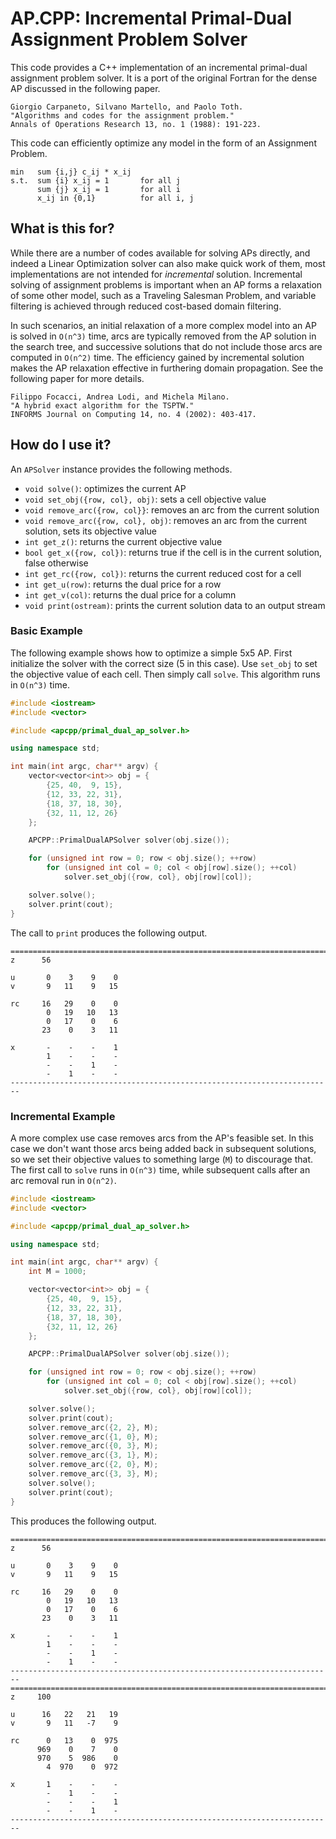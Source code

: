 # AP.CPP: Incremental Primal-Dual Assignment Problem Solver

This code provides a C++ implementation of an incremental primal-dual assignment problem solver. It is a port of the original Fortran for the dense AP discussed in the following paper.

```
Giorgio Carpaneto, Silvano Martello, and Paolo Toth.
"Algorithms and codes for the assignment problem."
Annals of Operations Research 13, no. 1 (1988): 191-223.
```

This code can efficiently optimize any model in the form of an Assignment Problem.

```
min   sum {i,j} c_ij * x_ij
s.t.  sum {i} x_ij = 1       for all j
      sum {j} x_ij = 1       for all i
      x_ij in {0,1}          for all i, j
```

## What is this for?

While there are a number of codes available for solving APs directly, and indeed a Linear Optimization solver can also make quick work of them, most implementations are not intended for _incremental_ solution. Incremental solving of assignment problems is important when an AP forms a relaxation of some other model, such as a Traveling Salesman Problem, and variable filtering is achieved through reduced cost-based domain filtering.

In such scenarios, an initial relaxation of a more complex model into an AP is solved in `O(n^3)` time, arcs are typically removed from the AP solution in the search tree, and successive solutions that do not include those arcs are computed in `O(n^2)` time. The efficiency gained by incremental solution makes the AP relaxation effective in furthering domain propagation. See the following paper for more details.

```
Filippo Focacci, Andrea Lodi, and Michela Milano.
"A hybrid exact algorithm for the TSPTW."
INFORMS Journal on Computing 14, no. 4 (2002): 403-417.
```

## How do I use it?

An `APSolver` instance provides the following methods.

* `void solve()`: optimizes the current AP
* `void set_obj({row, col}, obj)`: sets a cell objective value
* `void remove_arc({row, col}}`: removes an arc from the current solution
* `void remove_arc({row, col}, obj)`: removes an arc from the current solution, sets its objective value
* `int get_z()`: returns the current objective value
* `bool get_x({row, col})`: returns true if the cell is in the current solution, false otherwise
* `int get_rc({row, col})`: returns the current reduced cost for a cell
* `int get_u(row)`: returns the dual price for a row
* `int get_v(col)`: returns the dual price for a column
* `void print(ostream)`: prints the current solution data to an output stream

### Basic Example

The following example shows how to optimize a simple 5x5 AP. First initialize the solver with the correct size (5 in this case). Use `set_obj` to set the objective value of each cell. Then simply call `solve`. This algorithm runs in `O(n^3)` time.

```cpp
#include <iostream>
#include <vector>

#include <apcpp/primal_dual_ap_solver.h>

using namespace std;

int main(int argc, char** argv) {
    vector<vector<int>> obj = {
        {25, 40,  9, 15},
        {12, 33, 22, 31},
        {18, 37, 18, 30},
        {32, 11, 12, 26}
    };

    APCPP::PrimalDualAPSolver solver(obj.size());

    for (unsigned int row = 0; row < obj.size(); ++row)
        for (unsigned int col = 0; col < obj[row].size(); ++col)
            solver.set_obj({row, col}, obj[row][col]);

    solver.solve();
    solver.print(cout);
}
```

The call to `print` produces the following output.

```
========================================================================
z	   56

u	    0    3    9    0
v	    9   11    9   15

rc	   16   29    0    0
	    0   19   10   13
	    0   17    0    6
	   23    0    3   11

x	    -    -    -    1
	    1    -    -    -
	    -    -    1    -
	    -    1    -    -
------------------------------------------------------------------------
```

### Incremental Example

A more complex use case removes arcs from the AP's feasible set. In this case we don't want those arcs being added back in subsequent solutions, so we set their objective values to something large (`M`) to discourage that. The first call to `solve` runs in `O(n^3)` time, while subsequent calls after an arc removal run in `O(n^2)`.

```cpp
#include <iostream>
#include <vector>

#include <apcpp/primal_dual_ap_solver.h>

using namespace std;

int main(int argc, char** argv) {
    int M = 1000;

    vector<vector<int>> obj = {
        {25, 40,  9, 15},
        {12, 33, 22, 31},
        {18, 37, 18, 30},
        {32, 11, 12, 26}
    };

    APCPP::PrimalDualAPSolver solver(obj.size());

    for (unsigned int row = 0; row < obj.size(); ++row)
        for (unsigned int col = 0; col < obj[row].size(); ++col)
            solver.set_obj({row, col}, obj[row][col]);

    solver.solve();
    solver.print(cout);
    solver.remove_arc({2, 2}, M);
    solver.remove_arc({1, 0}, M);
    solver.remove_arc({0, 3}, M);
    solver.remove_arc({3, 1}, M);
    solver.remove_arc({2, 0}, M);
    solver.remove_arc({3, 3}, M);
    solver.solve();
    solver.print(cout);
}
```

This produces the following output.

```
========================================================================
z	   56

u	    0    3    9    0
v	    9   11    9   15

rc	   16   29    0    0
	    0   19   10   13
	    0   17    0    6
	   23    0    3   11

x	    -    -    -    1
	    1    -    -    -
	    -    -    1    -
	    -    1    -    -
------------------------------------------------------------------------
========================================================================
z	  100

u	   16   22   21   19
v	    9   11   -7    9

rc	    0   13    0  975
	  969    0    7    0
	  970    5  986    0
	    4  970    0  972

x	    1    -    -    -
	    -    1    -    -
	    -    -    -    1
	    -    -    1    -
------------------------------------------------------------------------
```